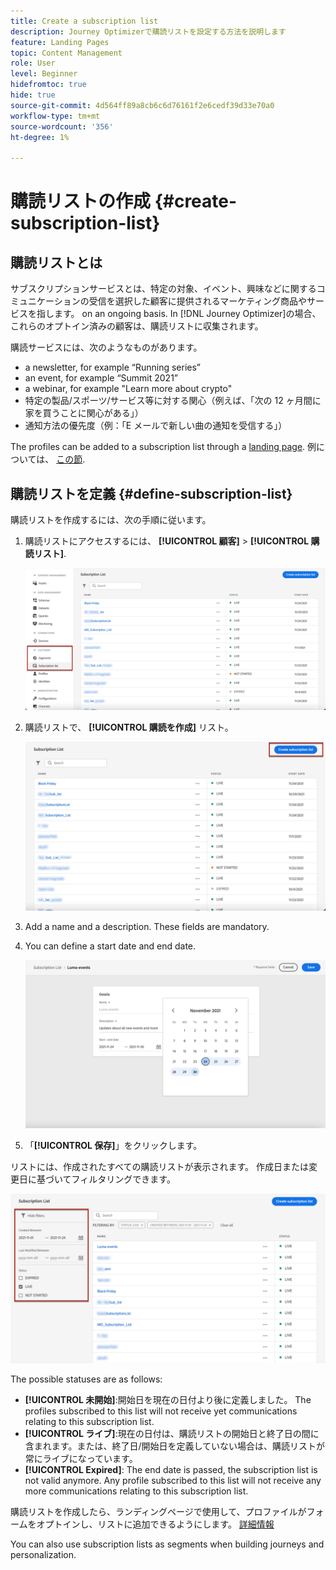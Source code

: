 ```yaml
---
title: Create a subscription list
description: Journey Optimizerで購読リストを設定する方法を説明します
feature: Landing Pages
topic: Content Management
role: User
level: Beginner
hidefromtoc: true
hide: true
source-git-commit: 4d564ff89a8cb6c6d76161f2e6cedf39d33e70a0
workflow-type: tm+mt
source-wordcount: '356'
ht-degree: 1%

---
```


# 購読リストの作成 {#create-subscription-list}

## 購読リストとは

サブスクリプションサービスとは、特定の対象、イベント、興味などに関するコミュニケーションの受信を選択した顧客に提供されるマーケティング商品やサービスを指します。 on an ongoing basis. In [!DNL Journey Optimizer]の場合、これらのオプトイン済みの顧客は、購読リストに収集されます。

購読サービスには、次のようなものがあります。

* a newsletter, for example “Running series”
* an event, for example “Summit 2021”
* a webinar, for example &quot;Learn more about crypto&quot;
* 特定の製品/スポーツ/サービス等に対する関心（例えば、「次の 12 ヶ月間に家を買うことに関心がある」）
* 通知方法の優先度（例：「E メールで新しい曲の通知を受信する」）

The profiles can be added to a subscription list through a [landing page](create-lp.md). 例については、 [この節](get-started-lp.md#subscription-to-a-service).

## 購読リストを定義 {#define-subscription-list}

購読リストを作成するには、次の手順に従います。

1. 購読リストにアクセスするには、 **[!UICONTROL 顧客]** > **[!UICONTROL 購読リスト]**.

   ![](../assets/lp_subscription-lists.png)

1. 購読リストで、 **[!UICONTROL 購読を作成]** リスト。

   ![](../assets/lp_create-subscription-list.png)

1. Add a name and a description. These fields are mandatory.

1. You can define a start date and end date.

   ![](../assets/lp_subscription-list-dates.png)

1. 「**[!UICONTROL 保存]**」をクリックします。

リストには、作成されたすべての購読リストが表示されます。 作成日または変更日に基づいてフィルタリングできます。

![](../assets/lp_subscription-filters.png)

The possible statuses are as follows:

* **[!UICONTROL 未開始]**:開始日を現在の日付より後に定義しました。 The profiles subscribed to this list will not receive yet communications relating to this subscription list.
* **[!UICONTROL ライブ]**:現在の日付は、購読リストの開始日と終了日の間に含まれます。または、終了日/開始日を定義していない場合は、購読リストが常にライブになっています。
* **[!UICONTROL Expired]**: The end date is passed, the subscription list is not valid anymore. Any profile subscribed to this list will not receive any more communications relating to this subscription list.

購読リストを作成したら、ランディングページで使用して、プロファイルがフォームをオプトインし、リストに追加できるようにします。 [詳細情報](design-lp.md)

You can also use subscription lists as segments when building journeys and personalization.

<!--

**Questions**

* Can't see the newly created subscription list in UI because their name included spacing > bug - to follow up (should be fixed for Dec. release)

* How do you handle the different statuses? Live, Not started, Expired? Is it only through start/end dates?

* What does it mean when a subscription list is expired or not started? You can't use it in a LP? And if a user is subscribed to this service, then he won't receive communications any more?

* What else can you currently do with subscription lists apart from attach them to a landing page?

* Can you update the subscription list in a way other than through a LP? Not in UI but with APIs > to follow up with Fred

-->